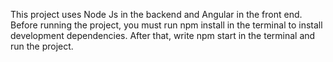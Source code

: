 This project uses Node Js in the backend and Angular in the front end. Before running the project, you must run npm install in the terminal to install development dependencies. After that, write npm start in the terminal and run the project.
